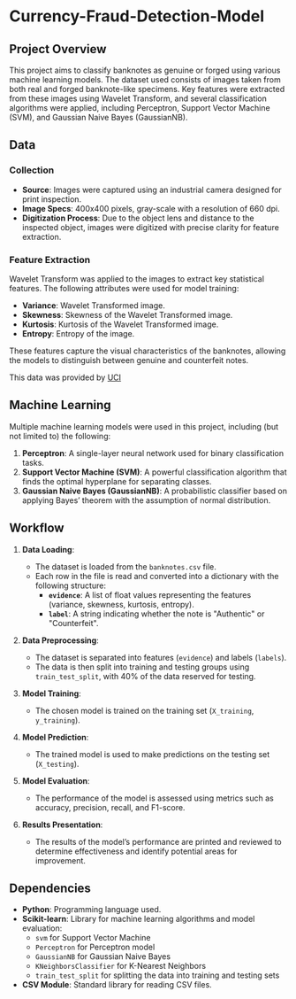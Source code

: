 # Currency-Fraud-Detection-Model

## Project Overview

This project aims to classify banknotes as genuine or forged using various machine learning models. The dataset used consists of images taken from both real and forged banknote-like specimens. Key features were extracted from these images using Wavelet Transform, and several classification algorithms were applied, including Perceptron, Support Vector Machine (SVM), and Gaussian Naive Bayes (GaussianNB).

## Data

### Collection

- **Source**: Images were captured using an industrial camera designed for print inspection.
- **Image Specs**: 400x400 pixels, gray-scale with a resolution of 660 dpi.
- **Digitization Process**: Due to the object lens and distance to the inspected object, images were digitized with precise clarity for feature extraction.
  
### Feature Extraction

Wavelet Transform was applied to the images to extract key statistical features. The following attributes were used for model training:

- **Variance**: Wavelet Transformed image.
- **Skewness**: Skewness of the Wavelet Transformed image.
- **Kurtosis**: Kurtosis of the Wavelet Transformed image.
- **Entropy**: Entropy of the image.

These features capture the visual characteristics of the banknotes, allowing the models to distinguish between genuine and counterfeit notes.

This data was provided by [UCI](https://archive.ics.uci.edu/dataset/267/banknote+authentication)

## Machine Learning 

Multiple machine learning models were used in this project, including (but not limited to) the following:

1. **Perceptron**: A single-layer neural network used for binary classification tasks.
2. **Support Vector Machine (SVM)**: A powerful classification algorithm that finds the optimal hyperplane for separating classes.
3. **Gaussian Naive Bayes (GaussianNB)**: A probabilistic classifier based on applying Bayes’ theorem with the assumption of normal distribution.


## Workflow

1. **Data Loading**:
   - The dataset is loaded from the `banknotes.csv` file.
   - Each row in the file is read and converted into a dictionary with the following structure:
     - **`evidence`**: A list of float values representing the features (variance, skewness, kurtosis, entropy).
     - **`label`**: A string indicating whether the note is "Authentic" or "Counterfeit".

2. **Data Preprocessing**:
   - The dataset is separated into features (`evidence`) and labels (`labels`).
   - The data is then split into training and testing groups using `train_test_split`, with 40% of the data reserved for testing.

3. **Model Training**:
   - The chosen model is trained on the training set (`X_training`, `y_training`).

4. **Model Prediction**:
   - The trained model is used to make predictions on the testing set (`X_testing`).

5. **Model Evaluation**:
   - The performance of the model is assessed using metrics such as accuracy, precision, recall, and F1-score.

6. **Results Presentation**:
   - The results of the model’s performance are printed and reviewed to determine effectiveness and identify potential areas for improvement.

## Dependencies

- **Python**: Programming language used.
- **Scikit-learn**: Library for machine learning algorithms and model evaluation:
    - `svm` for Support Vector Machine
    - `Perceptron` for Perceptron model
    - `GaussianNB` for Gaussian Naive Bayes
    - `KNeighborsClassifier` for K-Nearest Neighbors
    - `train_test_split` for splitting the data into training and testing sets
- **CSV Module**: Standard library for reading CSV files.
